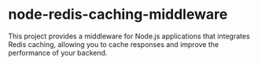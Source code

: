 # node-redis-caching-middleware

This project provides a middleware for Node.js applications that integrates Redis caching, allowing you to cache responses and improve the performance of your backend.

 